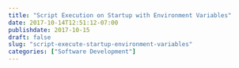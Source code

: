 ```yaml
---
title: "Script Execution on Startup with Environment Variables"
date: 2017-10-14T12:51:12-07:00
publishdate: 2017-10-15
draft: false
slug: "script-execute-startup-environment-variables"
categories: ["Software Development"]
---
```

